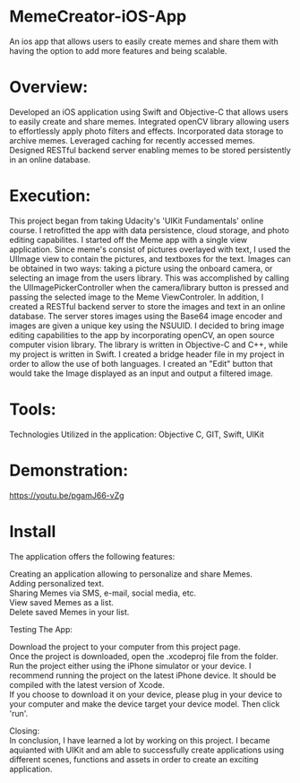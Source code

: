 # MemeCreator-iOS-App
An ios app that allows users to easily create memes and share them with having the option to add more features and being scalable.  
# Overview: 
Developed an iOS application using Swift and Objective-C that allows users to easily create and share memes. Integrated openCV
library allowing users to effortlessly apply photo filters and effects. Incorporated data storage to archive memes. Leveraged caching for recently
accessed memes. Designed RESTful backend server enabling memes to be stored persistently in an online database.
# Execution: 
This project began from taking Udacity's 'UIKit Fundamentals' online course. I retrofitted the app with data persistence, cloud
storage, and photo editing capabilites. I started off the Meme app with a single view application. Since meme's consist of pictures overlayed with
text, I used the UIImage view to contain the pictures, and textboxes for the text. Images can be obtained in two ways: taking a picture using the
onboard camera, or selecting an image from the users library. This was accomplished by calling the UIImagePickerController when the
camera/library button is pressed and passing the selected image to the Meme ViewControler.
In addition, I created a RESTful backend server to store the images and text in an online database. The server stores images using the Base64
image encoder and images are given a unique key using the NSUUID. I decided to bring image editing capabilities to the app by incorporating
openCV, an open source computer vision library. The library is written in Objective-C and C++, while my project is written in Swift. I created a
bridge header file in my project in order to allow the use of both languages. I created an "Edit" button that would take the Image displayed as an
input and output a filtered image. 
# Tools: 
Technologies Utilized in the application: Objective C, GIT, Swift, UIKit


# Demonstration: 
https://youtu.be/pgamJ66-vZg

# Install 

The application offers the following features: <br>

Creating an application allowing to personalize and share Memes. <br/>
Adding personalized text. <br/>
Sharing Memes via SMS, e-mail, social media, etc. <br/>
View saved Memes as a list. <br/>
Delete saved Memes in your list. <br/>

Testing The App: <br/>

Download the project to your computer from this project page. <br/>
Once the project is downloaded, open the .xcodeproj file from the folder. <br/>
Run the project either using the iPhone simulator or your device. I recommend running the project on the latest iPhone device. It should be compiled with the latest version of Xcode. <br/>
If you choose to download it on your device, please plug in your device to your computer and make the device target your device model. Then click 'run'. <br/>

Closing: <br/>
In conclusion, I have learned a lot by working on this project. I became aquianted with UIKit and am able to successfully create applications using different scenes, functions and assets in order to create an exciting application.

